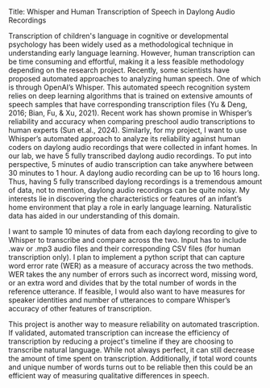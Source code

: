 
 Title: Whisper and Human Transcription of Speech in Daylong Audio Recordings

 
Transcription of children's language in cognitive or developmental psychology has been widely used as a methodological technique in understanding early language learning. However, human transcription can be time consuming and effortful, making it a less feasible methodology depending on the research project. Recently, some scientists have proposed automated approaches to analyzing human speech. One of which is through OpenAI’s Whisper. This automated speech recognition system relies on deep learning algorithms that is trained on extensive amounts of speech samples that have corresponding transcription files (Yu & Deng, 2016; Bian, Fu, & Xu, 2021). Recent work has shown promise in Whisper’s reliability and accuracy when comparing preschool audio transcriptions to human experts (Sun et.al., 2024). Similarly, for my project, I want to use Whisper’s automated approach to analyze its reliability against human coders on daylong audio recordings that were collected in infant homes. In our lab, we have 5 fully transcribed daylong audio recordings. To put into perspective, 5 minutes of audio transcription can take anywhere between 30 minutes to 1 hour. A daylong audio recording can be up to 16 hours long. Thus, having 5 fully transcribed daylong recordings is a tremendous amount of data, not to mention, daylong audio recordings can be quite noisy. My interests lie in discovering the characteristics or features of an infant’s home environment that play a role in early language learning. Naturalistic data has aided in our understanding of this domain. 

I want to sample 10 minutes of data from each daylong recording to give to Whisper to transcribe and compare across the two. Input has to include .wav or .mp3 audio files and their corresponding CSV files (for human transcription only). I plan to implement a python script that can capture word error rate (WER) as a measure of accuracy across the two methods. WER takes the any number of errors such as incorrect word, missing word, or an extra word and divides that by the total number of words in the reference utterance. If feasible, I would also want to have measures for speaker identities and number of utterances to compare Whisper’s accuracy of other features of transcription. 

This project is another way to measure reliability on automated trascription. If validated, automated transcription can increase the efficiency of transcription by reducing a project's timeline if they are choosing to transcribe natural language. While not always perfect, it can still decrease the amount of time spent on transcription. Additionally, if total word counts and unique number of words turns out to be reliable then this could be an efficient way of measuring qualitative differences in speech. 



